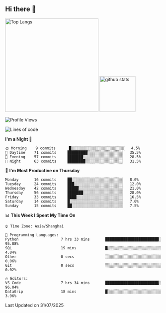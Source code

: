 ## Hi there 👋
<p align="left"> 
  <img alt="Top Langs" height="300px" src="https://github-readme-stats.vercel.app/api/top-langs/?username=Sierraki&layout=compact&show_icons=true&theme=onedark" />
  <a href="https://github.com/Sierraki/LC_Solve">
   <img alt="github stats"height="115px"  src="https://github-readme-stats.vercel.app/api/pin/?username=Sierraki&repo=LC_Solve&theme=onedark&show_icons=true" />
  </a>


<!--START_SECTION:waka-->
![Profile Views](http://img.shields.io/badge/Profile%20Views-0-blue)

![Lines of code](https://img.shields.io/badge/From%20Hello%20World%20I%27ve%20Written-2823%20lines%20of%20code-blue)

**I'm a Night 🦉** 

```text
🌞 Morning    9 commits      █░░░░░░░░░░░░░░░░░░░░░░░░   4.5% 
🌆 Daytime    71 commits     █████████░░░░░░░░░░░░░░░░   35.5% 
🌃 Evening    57 commits     ███████░░░░░░░░░░░░░░░░░░   28.5% 
🌙 Night      63 commits     ████████░░░░░░░░░░░░░░░░░   31.5%

```
📅 **I'm Most Productive on Thursday** 

```text
Monday       16 commits     ██░░░░░░░░░░░░░░░░░░░░░░░   8.0% 
Tuesday      24 commits     ███░░░░░░░░░░░░░░░░░░░░░░   12.0% 
Wednesday    42 commits     █████░░░░░░░░░░░░░░░░░░░░   21.0% 
Thursday     56 commits     ███████░░░░░░░░░░░░░░░░░░   28.0% 
Friday       33 commits     ████░░░░░░░░░░░░░░░░░░░░░   16.5% 
Saturday     14 commits     █░░░░░░░░░░░░░░░░░░░░░░░░   7.0% 
Sunday       15 commits     ██░░░░░░░░░░░░░░░░░░░░░░░   7.5%

```


📊 **This Week I Spent My Time On** 

```text
⌚︎ Time Zone: Asia/Shanghai

💬 Programming Languages: 
Python                   7 hrs 33 mins       ████████████████████████░   95.88% 
SQL                      19 mins             █░░░░░░░░░░░░░░░░░░░░░░░░   4.04% 
Other                    0 secs              ░░░░░░░░░░░░░░░░░░░░░░░░░   0.06% 
Git                      0 secs              ░░░░░░░░░░░░░░░░░░░░░░░░░   0.02%

🔥 Editors: 
VS Code                  7 hrs 34 mins       ████████████████████████░   96.04% 
DataGrip                 18 mins             █░░░░░░░░░░░░░░░░░░░░░░░░   3.96%

```


 Last Updated on 31/07/2025
<!--END_SECTION:waka-->

